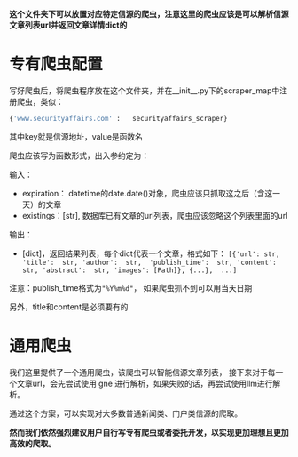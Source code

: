 **这个文件夹下可以放置对应特定信源的爬虫，注意这里的爬虫应该是可以解析信源文章列表url并返回文章详情dict的**

# 专有爬虫配置

写好爬虫后，将爬虫程序放在这个文件夹，并在__init__.py下的scraper_map中注册爬虫，类似：

```python
{'www.securityaffairs.com' :   securityaffairs_scraper}
```

其中key就是信源地址，value是函数名

爬虫应该写为函数形式，出入参约定为：

输入：
- expiration： datetime的date.date()对象，爬虫应该只抓取这之后（含这一天）的文章
- existings：[str], 数据库已有文章的url列表，爬虫应该忽略这个列表里面的url

输出：
- [dict]，返回结果列表，每个dict代表一个文章，格式如下：
`[{'url': str, 'title':  str, 'author':  str,  'publish_time':  str, 'content':  str, 'abstract':  str, 'images': [Path]}, {...},  ...]`

注意：publish_time格式为`"%Y%m%d"`， 如果爬虫抓不到可以用当天日期

另外，title和content是必须要有的

# 通用爬虫

我们这里提供了一个通用爬虫，该爬虫可以智能信源文章列表， 接下来对于每一个文章url，会先尝试使用 gne 进行解析，如果失败的话，再尝试使用llm进行解析。

通过这个方案，可以实现对大多数普通新闻类、门户类信源的爬取。

**然而我们依然强烈建议用户自行写专有爬虫或者委托开发，以实现更加理想且更加高效的爬取。**